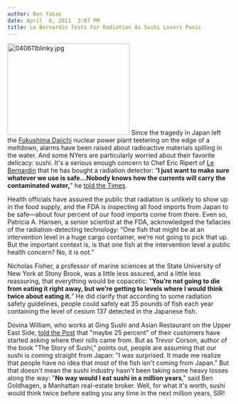 ```yaml
---
author: Ben Yakas
date: April  6, 2011  3:07 PM
title: Le Bernardin Tests For Radiation As Sushi Lovers Panic
---
```


<p><span class="mt-enclosure mt-enclosure-image" style="display: inline;"> <img alt="040611blinky.jpg" src="https://web.archive.org/web/20110515091559im_/http://gothamist.com/attachments/nyc_arts_john/040611blinky.jpg" width="275" height="206" class="image-left"> </span>Since the tragedy in Japan left the <a href="https://web.archive.org/web/20110515091559/http://gothamist.com/tags/fukushima">Fukushima Daiichi</a> nuclear power plant teetering on the edge of a meltdown, alarms have been raised about radioactive materials spilling in the water. And some NYers are particularly worried about their favorite delicacy: sushi. It&apos;s a serious enough concern to Chef Eric Ripert of <a href="https://web.archive.org/web/20110515091559/http://gothamist.com/tags/lebernardin">Le Bernardin</a> that he has bought a radiation detector: &#x201C;<strong>I just want to make sure whatever we use is safe...Nobody knows how the currents will carry the contaminated water,</strong>&quot; he <a href="https://web.archive.org/web/20110515091559/http://www.nytimes.com/2011/04/06/business/06food.html?_r=1">told the Times</a>.</p>

<p>Health officials have assured the public that radiation is unlikely to show up in the food supply, and the FDA is inspecting all food imports from Japan to be safe&#x2014;about four percent of our food imports come from there. Even so, Patricia A. Hansen, a senior scientist at the FDA, acknowledged the fallacies of the radiation-detecting technology: &#x201C;One fish that might be at an intervention level in a huge cargo container, we&#x2019;re not going to pick that up. But the important context is, is that one fish at the intervention level a public health concern? No, it is not.&#x201D;</p>

<p>Nicholas Fisher, a professor of marine sciences at the State University of New York at Stony Brook, was a little less assured, and a little less reassuring, that everything would be copacetic: &quot;<strong>You&#x2019;re not going to die from eating it right away, but we&#x2019;re getting to levels where I would think twice about eating it.</strong>&#x201D; He did clarify that according to some radiation safety guidelines, people could safely eat 35 pounds of fish each year containing the level of cesium 137 detected in the Japanese fish.</p>

<p>Dovina William, who works at Ging Sushi and Asian Restaurant on the Upper East Side, <a href="https://web.archive.org/web/20110515091559/http://www.nypost.com/p/news/local/manhattan/atomic_sushi_jitters_hit_ny_Ajy4miATRuWG1urNbIsyhI?CMP=OTC-rss&amp;FEEDNAME=">told the Post</a> that &quot;maybe 25 percent&quot; of their customers have started asking where their rolls came from. But as Trevor Corson, author of the book &quot;The Story of Sushi,&quot; points out, people are assuming that our sushi is coming straight from Japan: &quot;I was surprised. It made me realize that people have no idea that most of the fish isn&apos;t coming from Japan.&quot; But that doesn&apos;t mean the sushi industry hasn&apos;t been taking some heavy losses along the way: &quot;<strong>No way would I eat sushi in a million years</strong>,&quot; said Ben Goldhagen, a Manhattan real-estate broker. Well, for what it&apos;s worth, sushi would think twice before eating you any time in the next million years, SIR! </p>
